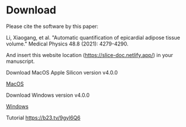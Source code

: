 # Download

Please cite the software by this paper:

Li, Xiaogang, et al. "Automatic quantification of epicardial adipose tissue volume." Medical Physics 48.8 (2021): 4279-4290.

And insert this website location (https://slice-doc.netlify.app/) in your manuscript.

Download MacOS Apple Silicon version v4.0.0

<a href='https://github.com/MountainAndMorning/EATSeg/releases/download/v4.0.0/TIMESlicePro_4.0.0.dmg'>MacOS</a>

Download Windows version v4.0.0

<a href='https://github.com/MountainAndMorning/EATSeg/releases/download/v4.0.1/TIMESlicePro_4.0.0.exe'>Windows</a>

Tutorial
https://b23.tv/9gyl6Q6

